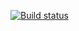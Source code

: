 [![Build status](https://ci.appveyor.com/api/projects/status/2yh1jag80bo1dimw?svg=true)](https://ci.appveyor.com/project/klim0909/frontend-d)
